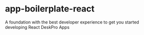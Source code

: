 # app-boilerplate-react
A foundation with the best developer experience to get you started developing React DeskPro Apps

